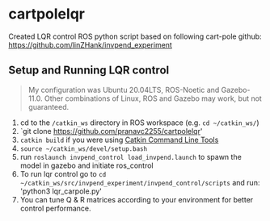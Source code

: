 # cartpolelqr
Created LQR control ROS python script based on following cart-pole github: https://github.com/linZHank/invpend_experiment

## Setup and Running LQR control
> My configuration was Ubuntu 20.04LTS, ROS-Noetic and Gazebo\-11.0. Other combinations of Linux, ROS and Gazebo may work, but not guaranteed.
1. cd to the `/catkin_ws` directory in ROS workspace (e.g. `cd ~/catkin_ws/`)
2. `git clone https://github.com/pranavc2255/cartpolelqr'
3. `catkin build` if you were using [Catkin Command Line Tools](https://catkin-tools.readthedocs.io/en/latest/)
4. `source ~/catkin_ws/devel/setup.bash`
5. run `roslaunch invpend_control load_invpend.launch` to spawn the model in gazebo and initiate ros_control
6. To run lqr control go to `cd ~/catkin_ws/src/invpend_experiment/invpend_control/scripts` and run: 'python3 lqr_carpole.py'
7. You can tune Q & R matrices according to your environment for better control performance.
